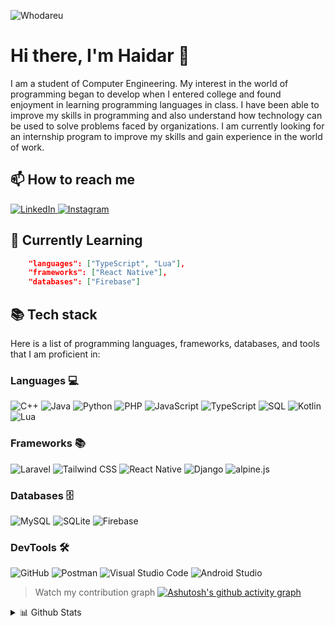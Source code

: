 ![Whodareu](https://github.com/hilmyha/hilmyha/assets/68181532/5f2cdf1c-fa0f-49a9-95e6-641f9ad1fa22)

# Hi there, I'm **Haidar** 👋

I am a student of Computer Engineering. My interest in the world of programming began to develop when I entered college and found enjoyment in learning programming languages in class. I have been able to improve my skills in programming and also understand how technology can be used to solve problems faced by organizations. I am currently looking for an internship program to improve my skills and gain experience in the world of work.

## 📫 How to reach me

<p>
    <a href="https://www.linkedin.com/in/hilmy-ahmad-haidar-a3b8b020b/" target="_blank">
        <img alt="LinkedIn" src="https://img.shields.io/badge/linkedin-%2312100E.svg?&style=for-the-badge&logo=linkedin&logoColor=white" />
    </a>
    <a href="https://www.instagram.com/hilmy.ha/" target="_blank">
        <img alt="Instagram" src="https://img.shields.io/badge/Instagram-000000?style=for-the-badge&logo=instagram&logoColor=white" />
    </a>
</p>

## 📖 Currently Learning

```json
    "languages": ["TypeScript", "Lua"],
    "frameworks": ["React Native"],
    "databases": ["Firebase"]
```

## 📚 Tech stack

Here is a list of programming languages, frameworks, databases, and tools that I am proficient in:

### Languages 💻

![C++](https://img.shields.io/badge/C++-00599C?style=for-the-badge&logo=cplusplus&logoColor=white)
![Java](https://img.shields.io/badge/java-%23ED8B00.svg?style=for-the-badge&logo=openjdk&logoColor=white)
![Python](https://img.shields.io/badge/Python-3776AB?style=for-the-badge&logo=python&logoColor=white)
![PHP](https://img.shields.io/badge/PHP-777BB4?style=for-the-badge&logo=php&logoColor=white)
![JavaScript](https://img.shields.io/badge/JavaScript-F7DF1E?style=for-the-badge&logo=javascript&logoColor=black)
![TypeScript](https://img.shields.io/badge/TypeScript-007ACC?style=for-the-badge&logo=typescript&logoColor=white)
![SQL](https://img.shields.io/badge/SQL-025E8C?style=for-the-badge&logo=mariadb&logoColor=white)
![Kotlin](https://img.shields.io/badge/Kotlin-0095D5?style=for-the-badge&logo=kotlin&logoColor=white)
![Lua](https://img.shields.io/badge/Lua-2C2D72?style=for-the-badge&logo=lua&logoColor=white)

### Frameworks 📚

![Laravel](https://img.shields.io/badge/Laravel-FF2D20?style=for-the-badge&logo=laravel&logoColor=white)
![Tailwind CSS](https://img.shields.io/badge/Tailwind_CSS-38B2AC?style=for-the-badge&logo=tailwind-css&logoColor=white)
![React Native](https://img.shields.io/badge/react_native-%2320232a.svg?style=for-the-badge&logo=react&logoColor=%2361DAFB)
![Django](https://img.shields.io/badge/Django-092E20?style=for-the-badge&logo=django&logoColor=white)
![alpine.js](https://img.shields.io/badge/alpine.js-8BC0D0?style=for-the-badge&logo=alpine.js&logoColor=black)

### Databases 🗄️

![MySQL](https://img.shields.io/badge/MySQL-4479A1?style=for-the-badge&logo=mariadb&logoColor=white)
![SQLite](https://img.shields.io/badge/SQLite-07405E?style=for-the-badge&logo=sqlite&logoColor=white)
![Firebase](https://img.shields.io/badge/Firebase-FFCA28?style=for-the-badge&logo=firebase&logoColor=black)

### DevTools 🛠️

![GitHub](https://img.shields.io/badge/github-%23121011.svg?style=for-the-badge&logo=github&logoColor=white)
![Postman](https://img.shields.io/badge/postman-%23FF6C37.svg?style=for-the-badge&logo=postman&logoColor=white)
![Visual Studio Code](https://img.shields.io/badge/Visual_Studio_Code-007ACC?style=for-the-badge&logo=visualstudiocode&logoColor=white)
![Android Studio](https://img.shields.io/badge/Android_Studio-3DDC84?style=for-the-badge&logo=androidstudio&logoColor=white)

> Watch my contribution graph
> [![Ashutosh's github activity graph](https://github-readme-activity-graph.vercel.app/graph?username=hilmyha&theme=github-compact)](https://github.com/ashutosh00710/github-readme-activity-graph)

<!-- dropdown -->
<details>
    <summary>📊 Github Stats</summary>
    <br />
    <p>
        <img alt="Hilmy's Github Stats" src="https://github-readme-stats.vercel.app/api?username=hilmyha&show_icons=true&theme=transparent" />
    </p>
    <p>
        <img alt="Hilmy's Top Languages" src="https://github-readme-stats.vercel.app/api/top-langs/?username=hilmyha&langs_count=8&layout=compact&theme=transparent" />
    </p>
</details>
